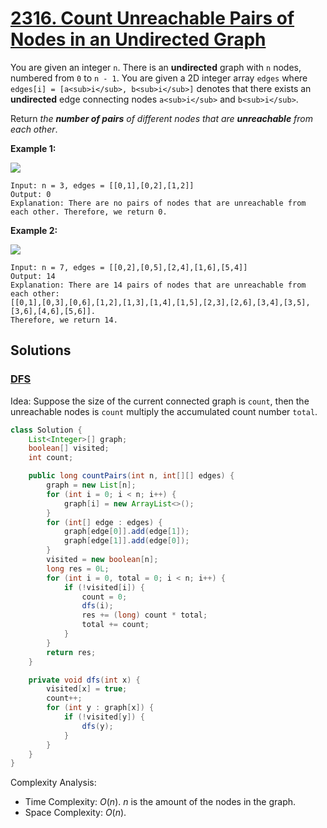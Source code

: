 # [2316. Count Unreachable Pairs of Nodes in an Undirected Graph](https://leetcode.com/problems/count-unreachable-pairs-of-nodes-in-an-undirected-graph/)

You are given an integer `n`. There is an **undirected** graph with `n` nodes, numbered from `0` to `n - 1`. You are given a 2D integer array `edges` where `edges[i] = [a<sub>i</sub>, b<sub>i</sub>]` denotes that there exists an **undirected** edge connecting nodes `a<sub>i</sub>` and `b<sub>i</sub>`.

Return _the **number of pairs** of different nodes that are **unreachable** from each other_.

**Example 1:**

![](https://assets.leetcode.com/uploads/2022/05/05/tc-3.png)

```
Input: n = 3, edges = [[0,1],[0,2],[1,2]]
Output: 0
Explanation: There are no pairs of nodes that are unreachable from each other. Therefore, we return 0.
```

**Example 2:**

![](https://assets.leetcode.com/uploads/2022/05/05/tc-2.png)

```
Input: n = 7, edges = [[0,2],[0,5],[2,4],[1,6],[5,4]]
Output: 14
Explanation: There are 14 pairs of nodes that are unreachable from each other:
[[0,1],[0,3],[0,6],[1,2],[1,3],[1,4],[1,5],[2,3],[2,6],[3,4],[3,5],[3,6],[4,6],[5,6]].
Therefore, we return 14.
```

## Solutions
### [DFS](CountUnreachablePairsOfNodesInAnUndirectedGraph.java)

Idea: Suppose the size of the current connected graph is `count`, then the unreachable nodes is `count` multiply the accumulated count number `total`.

```java
class Solution {
    List<Integer>[] graph;
    boolean[] visited;
    int count;

    public long countPairs(int n, int[][] edges) {
        graph = new List[n];
        for (int i = 0; i < n; i++) {
            graph[i] = new ArrayList<>();
        }
        for (int[] edge : edges) {
            graph[edge[0]].add(edge[1]);
            graph[edge[1]].add(edge[0]);
        }
        visited = new boolean[n];
        long res = 0L;
        for (int i = 0, total = 0; i < n; i++) {
            if (!visited[i]) {
                count = 0;
                dfs(i);
                res += (long) count * total;
                total += count;
            }
        }
        return res;
    }

    private void dfs(int x) {
        visited[x] = true;
        count++;
        for (int y : graph[x]) {
            if (!visited[y]) {
                dfs(y);
            }
        }
    }
}
```

Complexity Analysis:

- Time Complexity: $O(n)$. $n$ is the amount of the nodes in the graph.
- Space Complexity: $O(n)$.
